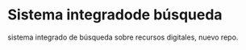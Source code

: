 # Sistema integradode búsqueda


sistema integrado de búsqueda sobre recursos digitales, nuevo repo.
